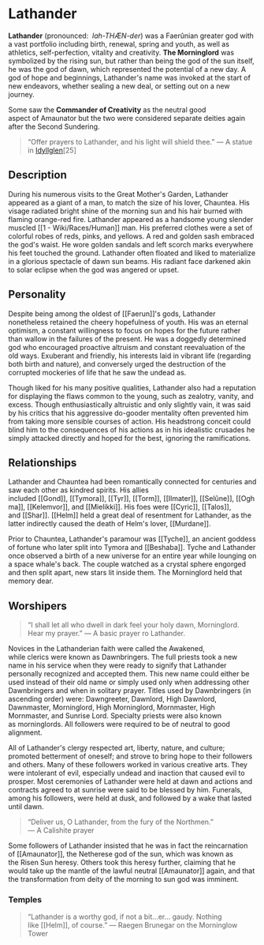 # Lathander


**Lathander** (pronounced:  _lah-THÆN-der_) was a Faerûnian greater god with a vast portfolio including birth, renewal, spring and youth, as well as athletics, self-perfection, vitality and creativity. **The Morninglord** was symbolized by the rising sun, but rather than being the god of the sun itself, he was the god of dawn, which represented the potential of a new day. A god of hope and beginnings, Lathander's name was invoked at the start of new endeavors, whether sealing a new deal, or setting out on a new journey.

Some saw the **Commander of Creativity** as the neutral good aspect of Amaunator but the two were considered separate deities again after the Second Sundering.

> “Offer prayers to Lathander, and his light will shield thee.”
> — A statue in [Idyllglen](https://forgottenrealms.fandom.com/wiki/Idyllglen "Idyllglen")[25]

## Description

During his numerous visits to the Great Mother's Garden, Lathander appeared as a giant of a man, to match the size of his lover, Chauntea. His visage radiated bright shine of the morning sun and his hair burned with flaming orange-red fire. Lathander appeared as a handsome young slender muscled [[1 - Wiki/Races/Human]] man. His preferred clothes were a set of colorful robes of reds, pinks, and yellows. A red and golden sash embraced the god's waist. He wore golden sandals and left scorch marks everywhere his feet touched the ground. Lathander often floated and liked to materialize in a glorious spectacle of dawn sun beams. His radiant face darkened akin to solar eclipse when the god was angered or upset.

## Personality

Despite being among the oldest of [[Faerun]]'s gods, Lathander nonetheless retained the cheery hopefulness of youth. His was an eternal optimism, a constant willingness to focus on hopes for the future rather than wallow in the failures of the present. He was a doggedly determined god who encouraged proactive altruism and constant reevaluation of the old ways. Exuberant and friendly, his interests laid in vibrant life (regarding both birth and nature), and conversely urged the destruction of the corrupted mockeries of life that he saw the undead as.

Though liked for his many positive qualities, Lathander also had a reputation for displaying the flaws common to the young, such as zealotry, vanity, and excess. Though enthusiastically altruistic and only slightly vain, it was said by his critics that his aggressive do-gooder mentality often prevented him from taking more sensible courses of action. His headstrong conceit could blind him to the consequences of his actions as in his idealistic crusades he simply attacked directly and hoped for the best, ignoring the ramifications.

## Relationships

Lathander and Chauntea had been romantically connected for centuries and saw each other as kindred spirits. His allies included [[Gond]], [[Tymora]], [[Tyr]], [[Torm]], [[Ilmater]], [[Selûne]], [[Oghma]], [[Kelemvor]], and [[Mielikki]]. His foes were [[Cyric]], [[Talos]], and [[Shar]]. [[Helm]] held a great deal of resentment for Lathander, as the latter indirectly caused the death of Helm's lover, [[Murdane]].

Prior to Chauntea, Lathander's paramour was [[Tyche]], an ancient goddess of fortune who later split into Tymora and [[Beshaba]]. Tyche and Lathander once observed a birth of a new universe for an entire year while lounging on a space whale's back. The couple watched as a crystal sphere engorged and then split apart, new stars lit inside them. The Morninglord held that memory dear.

## Worshipers


> “I shall let all who dwell in dark feel your holy dawn, Morninglord. Hear my prayer.”
> — A basic prayer ro Lathander.

Novices in the Lathanderian faith were called the Awakened, while clerics were known as Dawnbringers. The full priests took a new name in his service when they were ready to signify that Lathander personally recognized and accepted them. This new name could either be used instead of their old name or simply used only when addressing other Dawnbringers and when in solitary prayer. Titles used by Dawnbringers (in ascending order) were: Dawngreeter, Dawnlord, High Dawnlord, Dawnmaster, Morninglord, High Morninglord, Mornmaster, High Mornmaster, and Sunrise Lord. Specialty priests were also known as morninglords. All followers were required to be of neutral to good alignment.

All of Lathander's clergy respected art, liberty, nature, and culture; promoted betterment of oneself; and strove to bring hope to their followers and others. Many of these followers worked in various creative arts. They were intolerant of evil, especially undead and inaction that caused evil to prosper. Most ceremonies of Lathander were held at dawn and actions and contracts agreed to at sunrise were said to be blessed by him. Funerals, among his followers, were held at dusk, and followed by a wake that lasted until dawn.

> “Deliver us, O Lathander, from the fury of the Northmen.”
> — A Calishite prayer

Some followers of Lathander insisted that he was in fact the reincarnation of [[Amaunator]], the Netherese god of the sun, which was known as the Risen Sun heresy. Others took this heresy further, claiming that he would take up the mantle of the lawful neutral [[Amaunator]] again, and that the transformation from deity of the morning to sun god was imminent.

### Temples

> “Lathander is a worthy god, if not a bit...er... gaudy. Nothing like [[Helm]], of course.”
> — Raegen Brunegar on the Morninglow Tower